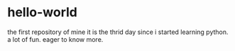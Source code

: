 # hello-world
the first repository of mine
it is the thrid day since i started learning python.
a lot of fun.
eager to know more.

